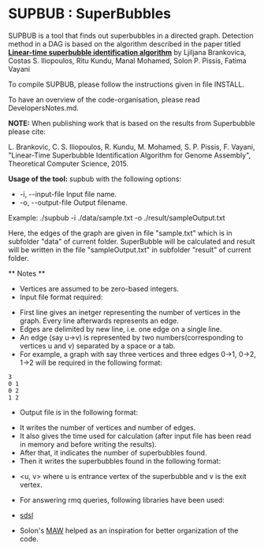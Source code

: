 SUPBUB : SuperBubbles
=====================================

SUPBUB is a tool that finds out superbubbles in a directed graph.
Detection method in a DAG is based on the algorithm described in the paper titled
[**Linear-time superbubble identification algorithm**](http://www.sciencedirect.com/science/article/pii/S0304397515009147)
by Ljiljana Brankovica, Costas S. Iliopoulos, Ritu Kundu, Manal Mohamed, Solon P. Pissis, Fatima Vayani

To compile SUPBUB, please follow the instructions given in file INSTALL.

To have an overview of the code-organisation, please read DevelopersNotes.md.


**NOTE:** 
When publishing work that is based on the results from Superbubble please cite:

L. Brankovic, C. S. Iliopoulos, R. Kundu, M. Mohamed, S. P. Pissis, F. Vayani, "Linear-Time Superbubble Identification Algorithm for Genome Assembly", Theoretical Computer Science, 2015.


**Usage of the tool:** 
supbub <options>
with the following options:
- -i, --input-file	<str>	Input file  name.
- -o, --output-file	<str>	Output filename.

 Example:  ./supbub -i ./data/sample.txt -o ./result/sampleOutput.txt

Here, the edges of the graph are given in file "sample.txt" which is in subfolder "data" of current folder. 
SuperBubble will be calculated and result will be written in the file "sampleOutput.txt" in subfolder "result" of current folder.

** Notes **
- Vertices are assumed to be zero-based integers.
- Input file format required:
 * First line gives an inetger representing the number of vertices in the graph. Every line afterwards represents an edge.
 * Edges are delimited by new line, i.e.  one edge on a single line.
 * An edge (say u->v) is represented by two numbers(corresponding to vertices u and v) separated by a space or a tab.
 * For example, a graph with say three vertices and three edges 0->1, 0->2, 1->2 will be required in the following format:
```
3
0 1
0 2
1 2
```
- Output file is in the following format:
 * It writes the number of vertices and number of edges.
 * It also gives the time used for calculation (after input file has been read in memory and before writing the results).
 * After that, it indicates the number of superbubbles found.
 * Then it writes the superbubbles found in the following format:
  + <u, v> where u is entrance vertex of the superbubble and v is the exit vertex.
 * For answering rmq queries, following libraries have been used:
  + [sdsl](https://github.com/simongog/sdsl-lite)
- Solon's [MAW](https://github.com/solonas13/maw) helped as an inspiration for better organization of the code.
